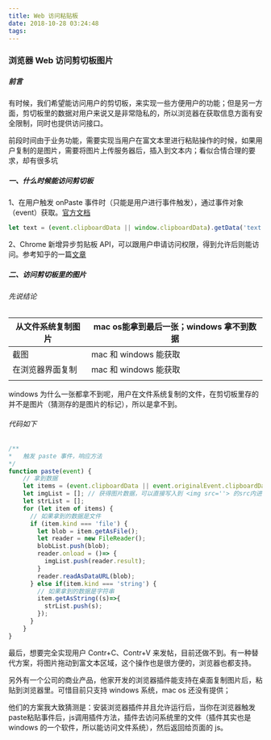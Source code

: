```yaml
---
title: Web 访问粘贴板
date: 2018-10-28 03:24:48
tags:
---
```


### 浏览器 Web 访问剪切板图片

##### 前言

有时候，我们希望能访问用户的剪切板，来实现一些方便用户的功能；但是另一方面，剪切板里的数据对用户来说又是非常隐私的，所以浏览器在获取信息方面有安全限制，同时也提供访问接口。

前段时间由于业务功能，需要实现当用户在富文本里进行粘贴操作的时候，如果用户复制的是图片，需要将图片上传服务器后，插入到文本内；看似合情合理的要求，却有很多坑

##### 一、什么时候能访问剪切板

1、在用户触发 onPaste 事件时（只能是用户进行事件触发），通过事件对象（event）获取。[官方文档](https://developer.mozilla.org/en-US/docs/Web/Events/paste) 

```javascript
let text = (event.clipboardData || window.clipboardData).getData('text');
```

2、Chrome 新增异步剪贴板 API，可以跟用户申请访问权限，得到允许后则能访问。参考知乎的一篇[文章](https://zhuanlan.zhihu.com/p/34698155)

##### 二、访问剪切板里的图片

###### 先说结论

| 从文件系统复制图片 | mac os能拿到最后一张；windows 拿不到数据 |
| ------------------ | ---------------------------------------- |
| 截图               | mac 和 windows 能获取                    |
| 在浏览器界面复制   | mac 和 windows 能获取                    |
|                    |                                          |

windows 为什么一张都拿不到呢，用户在文件系统复制的文件，在剪切板里存的并不是图片（猜测存的是图片的标记），所以是拿不到。



###### 代码如下

```javascript
/**
*	触发 paste 事件，响应方法
*/
function paste(event) {
    // 拿到数据
    let items = (event.clipboardData || event.originalEvent.clipboardData).items;
	let imgList = []; // 获得图片数据，可以直接写入到 <img src=''> 的src内进行展示 
    let strList = [];
    for (let item of items) {
      // 如果拿到的数据是文件
      if (item.kind === 'file') {
        let blob = item.getAsFile();
        let reader = new FileReader();
        blobList.push(blob);
        reader.onload = ()=> {
          imgList.push(reader.result);
        }
        reader.readAsDataURL(blob);
      } else if(item.kind === 'string') {
        // 如果拿到的数据是字符串
        item.getAsString((s)=>{
          strList.push(s);
        });
      }
    }
}
```



最后，想要完全实现用户 Contr+C、Contr+V 来发帖，目前还做不到。有一种替代方案，将图片拖动到富文本区域，这个操作也是很方便的，浏览器也都支持。



另外有一个公司的商业产品，他家开发的浏览器插件能支持在桌面复制图片后，粘贴到浏览器里。可惜目前只支持 windows 系统，mac os 还没有提供；

他们的方案我大致猜测是：安装浏览器插件并且允许运行后，当你在浏览器触发paste粘贴事件后，js调用插件方法，插件去访问系统里的文件（插件其实也是windows 的一个软件，所以能访问文件系统），然后返回给页面的 js。
